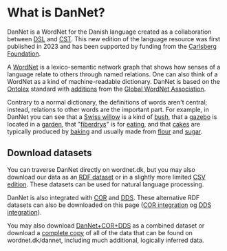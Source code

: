 # What is DanNet?
DanNet is a WordNet for the Danish language created as a collaboration between [DSL][DSL] and [CST][CST]. This new edition of the language resource was first published in 2023 and has been supported by funding from the [Carlsberg Foundation][Carlsbergfondet].

A [WordNet][WordNet] is a lexico-semantic network graph that shows how senses of a language relate to others through named relations. One can also think of a WordNet as a kind of machine-readable dictionary. DanNet is based on the [Ontolex][Ontolex] standard with [additions][GWA RDF] from the [Global WordNet Association][GWA].

Contrary to a normal dictionary, the definitions of words aren't central; instead, relations to other words are the important part. For example, in DanNet you can see that a [Swiss willow][dværgpil] is a kind of [bush][busk], that a [gazebo][lysthus] is located in a [garden][have], that "[fiberdrys][fiberdrys]" is for [eating][spise], and that [cakes][kage] are typically produced by [baking][bage] and usually made from [flour][mel] and [sugar][sukker].

## Download datasets
You can traverse DanNet directly on wordnet.dk, but you may also download our data as an [RDF dataset][DanNet RDF] or in a slightly more limited [CSV edition][DanNet CSV]. These datasets can be used for natural language processing.

DanNet is also integrated with [COR][COR] and [DDS][DDS]. These alternative RDF datasets can also be downloaded on this page ([COR integration][COR-integration] og [DDS integration][DDS-integration]).

You may also download [DanNet+COR+DDS][DanNet+COR+DDS] as a combined dataset or download a [complete copy][complete] of all of the data that can be found on wordnet.dk/dannet, including much additional, logically inferred data.

[DSL]: https://dsl.dk/ "Dansk Sprog- og Litteraturselskab"
[CST]: https://cst.ku.dk/english "Centre for Language Technology (University of Copenhagen)"
[Carlsbergfondet]: https://www.carlsbergfondet.dk/en "The Carlsberg Foundation"
[WordNet]: https://wordnet.princeton.edu/ "What is WordNet?"
[Ontolex]: https://www.w3.org/2016/05/ontolex/ "Lexicon Model for Ontologies"
[GWA RDF]: https://globalwordnet.github.io/schemas/#rdf "GWA RDF schema"
[GWA]: http://globalwordnet.org/ "Global WordNet Association"
[COR]: http://ordregister.dk "Det Centrale Ordregister"
[DDS]: https://github.com/dsldk/danish-sentiment-lexicon "Det Danske Sentimentleksikon"
[DanNet RDF]: https://wordnet.dk/export/rdf/dn "DanNet (RDF)"
[DanNet CSV]:  https://wordnet.dk/export/csv/dn "DanNet (CSV)"
[COR-integration]: https://wordnet.dk/export/rdf/cor "COR-integration (RDF)"
[DDS-integration]: https://wordnet.dk/export/rdf/dds "DDS-integration (RDF)"
[DanNet+COR+DDS]: https://wordnet.dk/export/rdf/dn?variant=merged "DanNet + COR + DDS (RDF)"
[complete]: https://wordnet.dk/export/rdf/dn?variant=complete "DanNet + COR + DDS + logically inferred data (RDF)"
[dværgpil]: https://wordnet.dk/dannet/data/synset-1304 "dværgpil"
[busk]: https://wordnet.dk/dannet/data/synset-597 "busk"
[lysthus]: https://wordnet.dk/dannet/data/synset-4733 "lysthus"
[have]: https://wordnet.dk/dannet/data/synset-1876 "have"
[fiberdrys]: https://wordnet.dk/dannet/data/synset-34989 "fiberdrys"
[spise]: https://wordnet.dk/dannet/data/synset-124 "spise"
[kage]: https://wordnet.dk/dannet/data/synset-52 "kage"
[bage]: https://wordnet.dk/dannet/data/synset-145 "bage"
[mel]: https://wordnet.dk/dannet/data/synset-131 "mel"
[sukker]: https://wordnet.dk/dannet/data/synset-128 "sukker"

